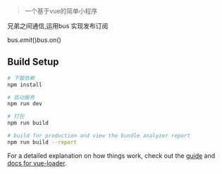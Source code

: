 > 一个基于vue的简单小程序

兄弟之间通信,运用bus  实现发布订阅

bus.$emit()   bus.$on()
## Build Setup

``` bash
# 下载依赖
npm install

# 启动服务
npm run dev

# 打包
npm run build

# build for production and view the bundle analyzer report
npm run build --report
```

For a detailed explanation on how things work, check out the [guide](http://vuejs-templates.github.io/webpack/) and [docs for vue-loader](http://vuejs.github.io/vue-loader).

